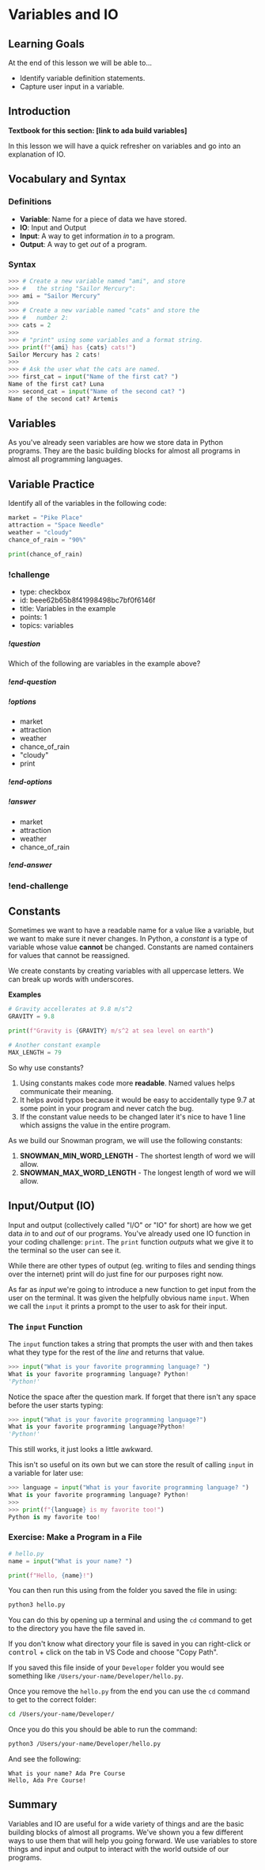 # Variables and IO

## Learning Goals

At the end of this lesson we will be able to...

- Identify variable definition statements.
- Capture user input in a variable.

## Introduction

**Textbook for this section: [link to ada build variables]**

In this lesson we will have a quick refresher on variables and go into an explanation of IO.

## Vocabulary and Syntax

### Definitions

- **Variable**: Name for a piece of data we have stored.
- **IO**: Input and Output
- **Input**: A way to get information _in_ to a program.
- **Output**: A way to get _out_ of a program.

### Syntax

```python
>>> # Create a new variable named "ami", and store 
>>> #   the string "Sailor Mercury":
>>> ami = "Sailor Mercury"
>>>
>>> # Create a new variable named "cats" and store the 
>>> #   number 2:
>>> cats = 2
>>>
>>> # "print" using some variables and a format string.
>>> print(f"{ami} has {cats} cats!")
Sailor Mercury has 2 cats!
>>>
>>> # Ask the user what the cats are named.
>>> first_cat = input("Name of the first cat? ")
Name of the first cat? Luna
>>> second_cat = input("Name of the second cat? ")
Name of the second cat? Artemis
```

## Variables

As you've already seen variables are how we store data in Python programs.  They are the basic building blocks for almost all programs in almost all programming languages.


## Variable Practice

Identify all of the variables in the following code:

```python
market = "Pike Place"
attraction = "Space Needle"
weather = "cloudy"
chance_of_rain = "90%"

print(chance_of_rain)
```

<!-- >>>>>>>>>>>>>>>>>>>>>> BEGIN CHALLENGE >>>>>>>>>>>>>>>>>>>>>> -->
<!-- Replace everything in square brackets [] and remove brackets  -->

### !challenge

* type: checkbox
* id: beee62b65b8f41998498bc7bf0f6146f
* title: Variables in the example
* points: 1
* topics: variables

##### !question

Which of the following are variables in the example above?

##### !end-question

##### !options

* market
* attraction
* weather
* chance_of_rain
* "cloudy"
* print

##### !end-options

##### !answer

* market
* attraction
* weather
* chance_of_rain

##### !end-answer

### !end-challenge

<!-- ======================= END CHALLENGE ======================= -->

## Constants

Sometimes we want to have a readable name for a value like a variable, but we want to make sure it never changes.  In Python, a _constant_ is a type of variable whose value **cannot** be changed.  Constants are named containers for values that cannot be reassigned.

We create constants by creating variables with all uppercase letters.  We can break up words with underscores.

**Examples**

```python
# Gravity accellerates at 9.8 m/s^2
GRAVITY = 9.8

print(f"Gravity is {GRAVITY} m/s^2 at sea level on earth")

# Another constant example
MAX_LENGTH = 79
```

So why use constants?

1. Using constants makes code more **readable**.  Named values helps communicate their meaning.
1. It helps avoid typos because it would be easy to accidentally type 9.7 at some point in your program and never catch the bug.
1. If the constant value needs to be changed later it's nice to have 1 line which assigns the value in the entire program.

As we build our Snowman program, we will use the following constants:

1.  **SNOWMAN_MIN_WORD_LENGTH** - The shortest length of word we will allow.
1.  **SNOWMAN_MAX_WORD_LENGTH** - The longest length of word we will allow.

## Input/Output (IO)

Input and output (collectively called "I/O" or "IO" for short) are how we get data _in_ to and _out_ of our programs.  You've already used one IO function in your coding challenge: `print`.  The `print` function _outputs_ what we give it to the terminal so the user can see it.

While there are other types of output (eg. writing to files and sending things over the internet) print will do just fine for our purposes right now.

As far as _input_ we're going to introduce a new function to get input from the user on the terminal.  It was given the helpfully obvious name `input`.  When we call the `input` it prints a prompt to the user to ask for their input.

### The `input` Function

The `input` function takes a string that prompts the user with and then takes what they type for the rest of the _line_ and returns that value.

```python
>>> input("What is your favorite programming language? ")
What is your favorite programming language? Python!
'Python!'
```

Notice the space after the question mark.  If forget that there isn't any space before the user starts typing:

```python
>>> input("What is your favorite programming language?")
What is your favorite programming language?Python!
'Python!'
```

This still works, it just looks a little awkward.

This isn't so useful on its own but we can store the result of calling `input` in a variable for later use:

```python
>>> language = input("What is your favorite programming language? ")
What is your favorite programming language? Python!
>>>
>>> print(f"{language} is my favorite too!")
Python is my favorite too!
```

### Exercise: Make a Program in a File

```python
# hello.py
name = input("What is your name? ")

print(f"Hello, {name}!")
```

You can then run this using from the folder you saved the file in using:

```sh
python3 hello.py
```

You can do this by opening up a terminal and using the `cd` command to get to the directory you have the file saved in.

If you don't know what directory your file is saved in you can right-click or <kbd>control</kbd> + click on the tab in VS Code and choose "Copy Path".

If you saved this file inside of your `Developer` folder you would see something like `/Users/your-name/Developer/hello.py`.

Once you remove the `hello.py` from the end you can use the `cd` command to get to the correct folder:

```sh
cd /Users/your-name/Developer/
```

Once you do this you should be able to run the command:

```sh
python3 /Users/your-name/Developer/hello.py
```

And see the following:

```
What is your name? Ada Pre Course
Hello, Ada Pre Course!
```

## Summary

Variables and IO are useful for a wide variety of things and are the basic building blocks of almost all programs.  We've shown you a few different ways to use them that will help you going forward.  We use variables to store things and input and output to interact with the world outside of our programs.

